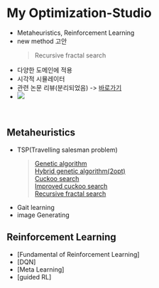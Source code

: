 # My Optimization-Studio
- Metaheuristics, Reinforcement Learning
- new method 고안
  > Recursive fractal search
- 다양한 도메인에 적용
- 시각적 시뮬레이터
- 관련 논문 리뷰(분리되었음) -> [바로가기](https://github.com/KGJsGit/my_PaperList)
- <img src = "https://img.shields.io/badge/Language-python-blue">
<br/>

## Metaheuristics
- TSP(Travelling salesman problem)
  > [Genetic algorithm](https://github.com/KGJsGit/my_MH-studio/blob/master/code/numpyGA.py)<br/>
  > [Hybrid genetic algorithm(2opt)](https://github.com/KGJsGit/my_MH-studio/blob/master/code/enhancedOptNumGA.py)<br/>
  > [Cuckoo search](https://github.com/KGJsGit/my_MH-studio/blob/master/code/CS.py)<br/>
  > [Improved cuckoo search](https://github.com/KGJsGit/my_MH-studio/blob/master/code/enhancedCS.py)<br/>
  > [Recursive fractal search](https://github.com/KGJsGit/my_MH-studio/blob/master/code/RecursiveFractalSearch.py)
- Gait learning
- image Generating

## Reinforcement Learning
- [Fundamental of Reinforcement Learning]
- [DQN]
- [Meta Learning]
- [guided RL]
